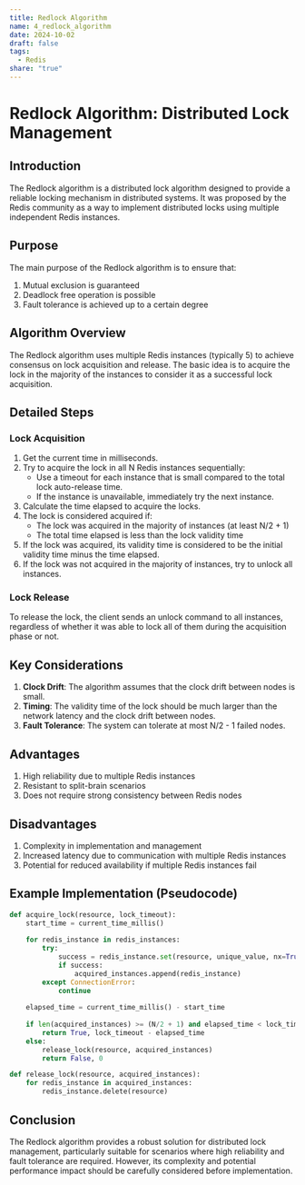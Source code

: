 ```yaml
---
title: Redlock Algorithm
name: 4_redlock_algorithm
date: 2024-10-02
draft: false
tags:
  - Redis
share: "true"
---
```


# Redlock Algorithm: Distributed Lock Management

## Introduction

The Redlock algorithm is a distributed lock algorithm designed to provide a reliable locking mechanism in distributed systems. It was proposed by the Redis community as a way to implement distributed locks using multiple independent Redis instances.

## Purpose

The main purpose of the Redlock algorithm is to ensure that:

1. Mutual exclusion is guaranteed
2. Deadlock free operation is possible
3. Fault tolerance is achieved up to a certain degree

## Algorithm Overview

The Redlock algorithm uses multiple Redis instances (typically 5) to achieve consensus on lock acquisition and release. The basic idea is to acquire the lock in the majority of the instances to consider it as a successful lock acquisition.

## Detailed Steps

### Lock Acquisition

1. Get the current time in milliseconds.
2. Try to acquire the lock in all N Redis instances sequentially:
   - Use a timeout for each instance that is small compared to the total lock auto-release time.
   - If the instance is unavailable, immediately try the next instance.
3. Calculate the time elapsed to acquire the locks.
4. The lock is considered acquired if:
   - The lock was acquired in the majority of instances (at least N/2 + 1)
   - The total time elapsed is less than the lock validity time
5. If the lock was acquired, its validity time is considered to be the initial validity time minus the time elapsed.
6. If the lock was not acquired in the majority of instances, try to unlock all instances.

### Lock Release

To release the lock, the client sends an unlock command to all instances, regardless of whether it was able to lock all of them during the acquisition phase or not.

## Key Considerations

1. **Clock Drift**: The algorithm assumes that the clock drift between nodes is small.
2. **Timing**: The validity time of the lock should be much larger than the network latency and the clock drift between nodes.
3. **Fault Tolerance**: The system can tolerate at most N/2 - 1 failed nodes.

## Advantages

1. High reliability due to multiple Redis instances
2. Resistant to split-brain scenarios
3. Does not require strong consistency between Redis nodes

## Disadvantages

1. Complexity in implementation and management
2. Increased latency due to communication with multiple Redis instances
3. Potential for reduced availability if multiple Redis instances fail

## Example Implementation (Pseudocode)

```python
def acquire_lock(resource, lock_timeout):
    start_time = current_time_millis()
    
    for redis_instance in redis_instances:
        try:
            success = redis_instance.set(resource, unique_value, nx=True, px=lock_timeout)
            if success:
                acquired_instances.append(redis_instance)
        except ConnectionError:
            continue
    
    elapsed_time = current_time_millis() - start_time
    
    if len(acquired_instances) >= (N/2 + 1) and elapsed_time < lock_timeout:
        return True, lock_timeout - elapsed_time
    else:
        release_lock(resource, acquired_instances)
        return False, 0

def release_lock(resource, acquired_instances):
    for redis_instance in acquired_instances:
        redis_instance.delete(resource)
```

## Conclusion

The Redlock algorithm provides a robust solution for distributed lock management, particularly suitable for scenarios where high reliability and fault tolerance are required. However, its complexity and potential performance impact should be carefully considered before implementation.
